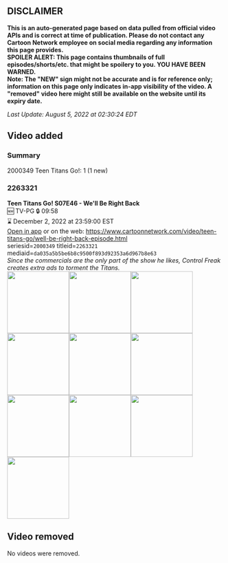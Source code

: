## DISCLAIMER
**This is an auto-generated page based on data pulled from official video APIs and is correct at time of publication. Please do not contact any Cartoon Network employee on social media regarding any information this page provides.**  
**SPOILER ALERT: This page contains thumbnails of full episodes/shorts/etc. that might be spoilery to you. YOU HAVE BEEN WARNED.**  
**Note: The "NEW" sign might not be accurate and is for reference only; information on this page only indicates in-app visibility of the video. A "removed" video here might still be available on the website until its expiry date.**  

_Last Update: August 5, 2022 at 02:30:24 EDT_
## Video added
### Summary
2000349 Teen Titans Go!: 1 (1 new)  
### 2263321
**Teen Titans Go! S07E46 - We'll Be Right Back**  
🆕 TV-PG 🔒 09:58  
⌛ December 2, 2022 at 23:59:00 EST  
[Open in app](https://cnvideo.sercomkc.org/redirector.html?type=cnapp&seriesid=2000349&titleid=2263321&mediaid=da035a5b5be6b8c9500f893d92353a6d967b8e63) or on the web: https://www.cartoonnetwork.com/video/teen-titans-go/well-be-right-back-episode.html  
seriesid=`2000349` titleid=`2263321` mediaid=`da035a5b5be6b8c9500f893d92353a6d967b8e63`  
_Since the commercials are the only part of the show he likes, Control Freak creates extra ads to torment the Titans._  
<a href="https://s3.amazonaws.com/cartoonorchestrator/2263321_001_1280x720.jpg"><img src="https://s3.amazonaws.com/cartoonorchestrator/2263321_001_640x360.jpg" height="144px" /></a><a href="https://s3.amazonaws.com/cartoonorchestrator/2263321_002_1280x720.jpg"><img src="https://s3.amazonaws.com/cartoonorchestrator/2263321_002_640x360.jpg" height="144px" /></a><a href="https://s3.amazonaws.com/cartoonorchestrator/2263321_003_1280x720.jpg"><img src="https://s3.amazonaws.com/cartoonorchestrator/2263321_003_640x360.jpg" height="144px" /></a><a href="https://s3.amazonaws.com/cartoonorchestrator/2263321_004_1280x720.jpg"><img src="https://s3.amazonaws.com/cartoonorchestrator/2263321_004_640x360.jpg" height="144px" /></a><a href="https://s3.amazonaws.com/cartoonorchestrator/2263321_005_1280x720.jpg"><img src="https://s3.amazonaws.com/cartoonorchestrator/2263321_005_640x360.jpg" height="144px" /></a><a href="https://s3.amazonaws.com/cartoonorchestrator/2263321_006_1280x720.jpg"><img src="https://s3.amazonaws.com/cartoonorchestrator/2263321_006_640x360.jpg" height="144px" /></a><a href="https://s3.amazonaws.com/cartoonorchestrator/2263321_007_1280x720.jpg"><img src="https://s3.amazonaws.com/cartoonorchestrator/2263321_007_640x360.jpg" height="144px" /></a><a href="https://s3.amazonaws.com/cartoonorchestrator/2263321_008_1280x720.jpg"><img src="https://s3.amazonaws.com/cartoonorchestrator/2263321_008_640x360.jpg" height="144px" /></a><a href="https://s3.amazonaws.com/cartoonorchestrator/2263321_009_1280x720.jpg"><img src="https://s3.amazonaws.com/cartoonorchestrator/2263321_009_640x360.jpg" height="144px" /></a><a href="https://s3.amazonaws.com/cartoonorchestrator/2263321_010_1280x720.jpg"><img src="https://s3.amazonaws.com/cartoonorchestrator/2263321_010_640x360.jpg" height="144px" /></a>
## Video removed
No videos were removed.  
